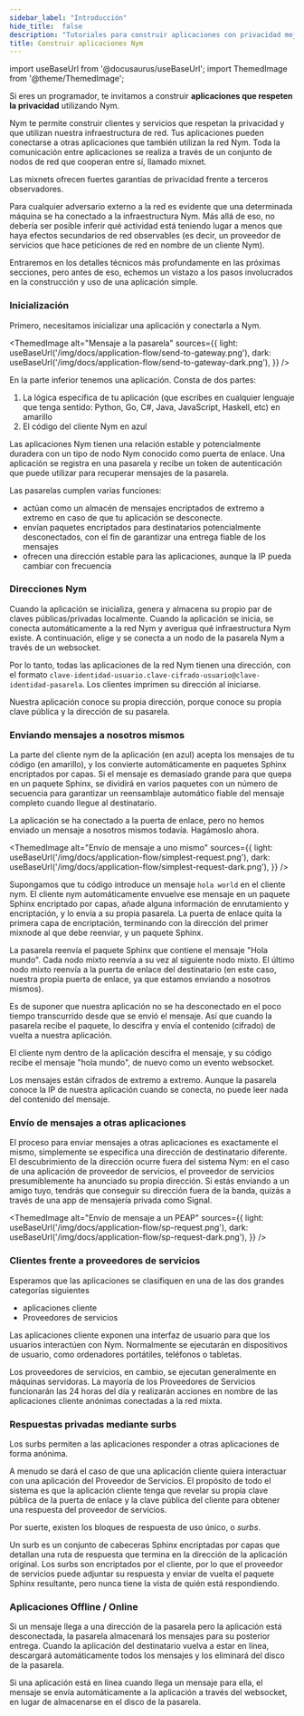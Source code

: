 ```yaml
---
sidebar_label: "Introducción"
hide_title:  false
description: "Tutoriales para construir aplicaciones con privacidad mejorada (o integrar las apps existentes con Nym)"
title: Construir aplicaciones Nym
---
```


import useBaseUrl from '@docusaurus/useBaseUrl';
import ThemedImage from '@theme/ThemedImage';


Si eres un programador, te invitamos a construir **aplicaciones que respeten la privacidad** utilizando Nym.

Nym te permite construir clientes y servicios que respetan la privacidad y que utilizan nuestra infraestructura de red. Tus aplicaciones pueden conectarse a otras aplicaciones que también utilizan la red Nym. Toda la comunicación entre aplicaciones se realiza a través de un conjunto de nodos de red que cooperan entre sí, llamado mixnet.

Las mixnets ofrecen fuertes garantías de privacidad frente a terceros observadores.

Para cualquier adversario externo a la red es evidente que una determinada máquina se ha conectado a la infraestructura Nym. Más allá de eso, no debería ser posible inferir qué actividad está teniendo lugar a menos que haya efectos secundarios de red observables (es decir, un proveedor de servicios que hace peticiones de red en nombre de un cliente Nym).

Entraremos en los detalles técnicos más profundamente en las próximas secciones, pero antes de eso, echemos un vistazo a los pasos involucrados en la construcción y uso de una aplicación simple.

### Inicialización

Primero, necesitamos inicializar una aplicación y conectarla a Nym.

<!-- ![send to gateway](/img/docs/application-flow/send-to-gateway.png) -->
<ThemedImage
  alt="Mensaje a la pasarela"
  sources={{
    light: useBaseUrl('/img/docs/application-flow/send-to-gateway.png'),
    dark: useBaseUrl('/img/docs/application-flow/send-to-gateway-dark.png'),
  }}
/>

En la parte inferior tenemos una aplicación. Consta de dos partes:

1. La lógica específica de tu aplicación (que escribes en cualquier lenguaje que tenga sentido: Python, Go, C#, Java, JavaScript, Haskell, etc) en amarillo
2. El código del cliente Nym en azul

Las aplicaciones Nym tienen una relación estable y potencialmente duradera con un tipo de nodo Nym conocido como puerta de enlace. Una aplicación se registra en una pasarela y recibe un token de autenticación que puede utilizar para recuperar mensajes de la pasarela.

Las pasarelas cumplen varias funciones:

- actúan como un almacén de mensajes encriptados de extremo a extremo en caso de que tu aplicación se desconecte.
- envían paquetes encriptados para destinatarios potencialmente desconectados, con el fin de garantizar una entrega fiable de los mensajes
- ofrecen una dirección estable para las aplicaciones, aunque la IP pueda cambiar con frecuencia

### Direcciones Nym

Cuando la aplicación se inicializa, genera y almacena su propio par de claves públicas/privadas localmente. Cuando la aplicación se inicia, se conecta automáticamente a la red Nym y averigua qué infraestructura Nym existe. A continuación, elige y se conecta a un nodo de la pasarela Nym a través de un websocket.

Por lo tanto, todas las aplicaciones de la red Nym tienen una dirección, con el formato `clave-identidad-usuario.clave-cifrado-usuario@clave-identidad-pasarela`. Los clientes imprimen su dirección al iniciarse.

Nuestra aplicación conoce su propia dirección, porque conoce su propia clave pública y la dirección de su pasarela.

### Enviando mensajes a nosotros mismos

La parte del cliente nym de la aplicación (en azul) acepta los mensajes de tu código (en amarillo), y los convierte automáticamente en paquetes Sphinx encriptados por capas. Si el mensaje es demasiado grande para que quepa en un paquete Sphinx, se dividirá en varios paquetes con un número de secuencia para garantizar un reensamblaje automático fiable del mensaje completo cuando llegue al destinatario.

La aplicación se ha conectado a la puerta de enlace, pero no hemos enviado un mensaje a nosotros mismos todavía. Hagámoslo ahora.


<ThemedImage
  alt="Envío de mensaje a uno mismo"
  sources={{
    light: useBaseUrl('/img/docs/application-flow/simplest-request.png'),
    dark: useBaseUrl('/img/docs/application-flow/simplest-request-dark.png'),
  }}
/>

Supongamos que tu código introduce un mensaje `hola world` en el cliente nym. El cliente nym automáticamente envuelve ese mensaje en un paquete Sphinx encriptado por capas, añade alguna información de enrutamiento y encriptación, y lo envía a su propia pasarela. La puerta de enlace quita la primera capa de encriptación, terminando con la dirección del primer mixnode al que debe reenviar, y un paquete Sphinx.

La pasarela reenvía el paquete Sphinx que contiene el mensaje "Hola mundo". Cada nodo mixto reenvía a su vez al siguiente nodo mixto. El último nodo mixto reenvía a la puerta de enlace del destinatario (en este caso, nuestra propia puerta de enlace, ya que estamos enviando a nosotros mismos).

Es de suponer que nuestra aplicación no se ha desconectado en el poco tiempo transcurrido desde que se envió el mensaje. Así que cuando la pasarela recibe el paquete, lo descifra y envía el contenido (cifrado) de vuelta a nuestra aplicación.

El cliente nym dentro de la aplicación descifra el mensaje, y su código recibe el mensaje "hola mundo", de nuevo como un evento websocket.

Los mensajes están cifrados de extremo a extremo. Aunque la pasarela conoce la IP de nuestra aplicación cuando se conecta, no puede leer nada del contenido del mensaje.

### Envío de mensajes a otras aplicaciones

El proceso para enviar mensajes a otras aplicaciones es exactamente el mismo, simplemente se especifica una dirección de destinatario diferente. El descubrimiento de la dirección ocurre fuera del sistema Nym: en el caso de una aplicación de proveedor de servicios, el proveedor de servicios presumiblemente ha anunciado su propia dirección. Si estás enviando a un amigo tuyo, tendrás que conseguir su dirección fuera de la banda, quizás a través de una app de mensajería privada como Signal.


<ThemedImage
  alt="Envío de mensaje a un PEAP"
  sources={{
    light: useBaseUrl('/img/docs/application-flow/sp-request.png'),
    dark: useBaseUrl('/img/docs/application-flow/sp-request-dark.png'),
  }}
/>

### Clientes frente a proveedores de servicios

Esperamos que las aplicaciones se clasifiquen en una de las dos grandes categorías siguientes

- aplicaciones cliente
- Proveedores de servicios

Las aplicaciones cliente exponen una interfaz de usuario para que los usuarios interactúen con Nym. Normalmente se ejecutarán en dispositivos de usuario, como ordenadores portátiles, teléfonos o tabletas.

Los proveedores de servicios, en cambio, se ejecutan generalmente en máquinas servidoras. La mayoría de los Proveedores de Servicios funcionarán las 24 horas del día y realizarán acciones en nombre de las aplicaciones cliente anónimas conectadas a la red mixta.

### Respuestas privadas mediante surbs

Los surbs permiten a las aplicaciones responder a otras aplicaciones de forma anónima.

A menudo se dará el caso de que una aplicación cliente quiera interactuar con una aplicación del Proveedor de Servicios. El propósito de todo el sistema es que la aplicación cliente tenga que revelar su propia clave pública de la puerta de enlace y la clave pública del cliente para obtener una respuesta del proveedor de servicios.

Por suerte, existen los bloques de respuesta de uso único, o _surbs_.

Un surb es un conjunto de cabeceras Sphinx encriptadas por capas que detallan una ruta de respuesta que termina en la dirección de la aplicación original. Los surbs son encriptados por el cliente, por lo que el proveedor de servicios puede adjuntar su respuesta y enviar de vuelta el paquete Sphinx resultante, pero nunca tiene la vista de quién está respondiendo.

### Aplicaciones Offline / Online

Si un mensaje llega a una dirección de la pasarela pero la aplicación está desconectada, la pasarela almacenará los mensajes para su posterior entrega. Cuando la aplicación del destinatario vuelva a estar en línea, descargará automáticamente todos los mensajes y los eliminará del disco de la pasarela.

Si una aplicación está en línea cuando llega un mensaje para ella, el mensaje se envía automáticamente a la aplicación a través del websocket, en lugar de almacenarse en el disco de la pasarela.